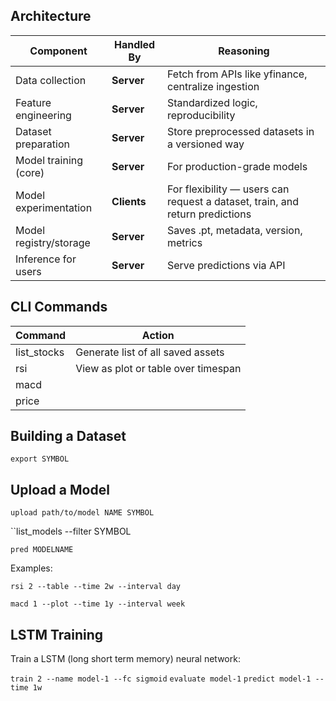 ## Architecture

| Component              | Handled By  | Reasoning                                                                    |
| ---------------------- | ----------- | ---------------------------------------------------------------------------- |
| Data collection        | **Server**  | Fetch from APIs like yfinance, centralize ingestion                          |
| Feature engineering    | **Server**  | Standardized logic, reproducibility                                          |
| Dataset preparation    | **Server**  | Store preprocessed datasets in a versioned way                               |
| Model training (core)  | **Server**  | For production-grade models                                                  |
| Model experimentation  | **Clients** | For flexibility — users can request a dataset, train, and return predictions |
| Model registry/storage | **Server**  | Saves .pt, metadata, version, metrics                                        |
| Inference for users    | **Server**  | Serve predictions via API                                                    |

## CLI Commands

| Command           | Action                              |
|-------------------|-------------------------------------|
| list\_stocks      | Generate list of all saved assets   |
| rsi               | View as plot or table over timespan |
| macd              |                                     |
| price             |                                     |

## Building a Dataset

``export SYMBOL``

## Upload a Model

``upload path/to/model NAME SYMBOL``

``list_models --filter SYMBOL

``pred MODELNAME``



Examples:

``rsi 2 --table --time 2w --interval day``

``macd 1 --plot --time 1y --interval week``

## LSTM Training

Train a LSTM (long short term memory) neural network:

``train 2 --name model-1 --fc sigmoid``
``evaluate model-1``
``predict model-1 --time 1w``


